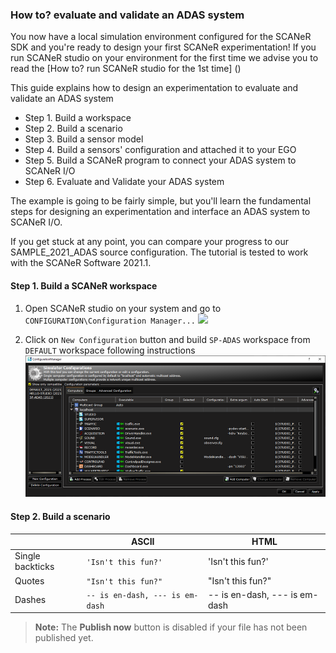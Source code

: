 ### How to? evaluate and validate an ADAS system

You now have a local simulation environment configured for the SCANeR SDK and you're ready to design your first SCANeR experimentation!
If you run SCANeR studio on your environment for the first time we advise you to read the [How to? run SCANeR studio for the 1st time] ()

This guide explains how to design an experimentation to evaluate and validate an ADAS system
- Step 1. Build a workspace
- Step 2. Build a scenario
- Step 3. Build a sensor model
- Step 4. Build a sensors' configuration and attached it to your EGO
- Step 5. Build a SCANeR program to connect your ADAS system to SCANeR I/O
- Step 6. Evaluate and Validate your ADAS system

The example is going to be fairly simple, but you'll learn the fundamental steps for designing an experimentation and interface an ADAS system to SCANeR I/O.

If you get stuck at any point, you can compare your progress to our SAMPLE_2021_ADAS source configuration.
The tutorial is tested to work with the SCANeR Software 2021.1.

#### Step 1. Build a SCANeR workspace

1. Open SCANeR studio on your system and go to `CONFIGURATION\Configuration Manager...`
![](h./img/configurationManager.png)

2. Click on `New Configuration` button and build `SP-ADAS` workspace from `DEFAULT` workspace following instructions
![](./img/configurationManagerSP-ADAS.png)

#### Step 2. Build a scenario

|                |ASCII                          |HTML                         |
|----------------|-------------------------------|-----------------------------|
|Single backticks|`'Isn't this fun?'`            |'Isn't this fun?'            |
|Quotes          |`"Isn't this fun?"`            |"Isn't this fun?"            |
|Dashes          |`-- is en-dash, --- is em-dash`|-- is en-dash, --- is em-dash|


> **Note:** The **Publish now** button is disabled if your file has not been published yet.
